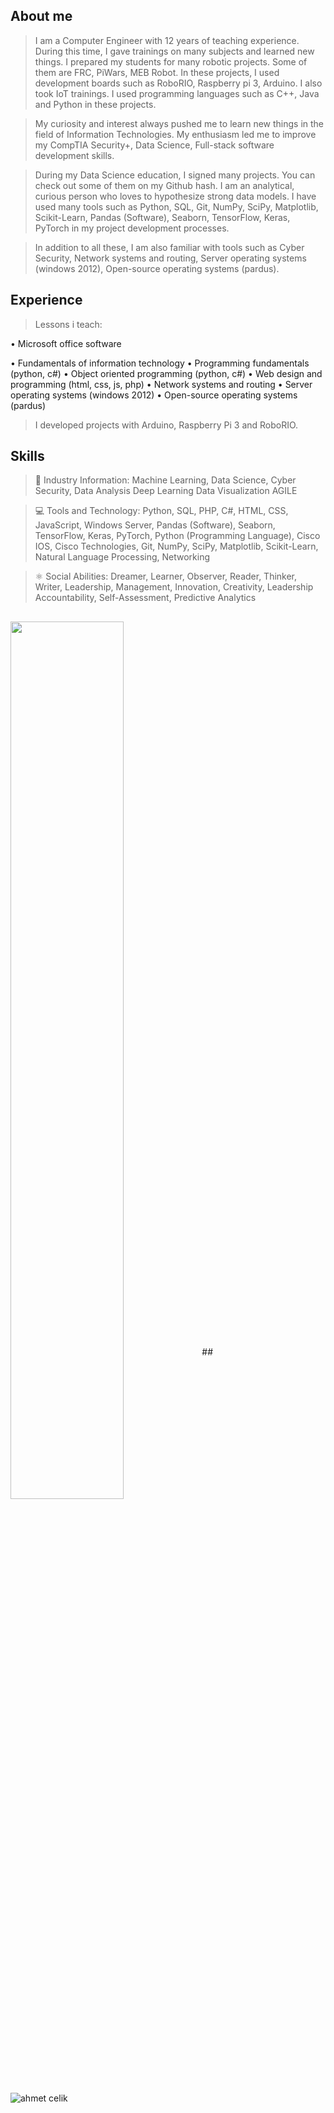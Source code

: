 ## About me 

> I am a Computer Engineer with 12 years of teaching experience. During this time, I gave trainings on many subjects and learned new things. I prepared my students for many robotic projects. Some of them are FRC, PiWars, MEB Robot. In these projects, I used development boards such as RoboRIO, Raspberry pi 3, Arduino. I also took IoT trainings. I used programming languages ​​such as C++, Java and Python in these projects.

> My curiosity and interest always pushed me to learn new things in the field of Information Technologies. My enthusiasm led me to improve my CompTIA Security+, Data Science, Full-stack software development skills.

> During my Data Science education, I signed many projects. You can check out some of them on my Github hash. I am an analytical, curious person who loves to hypothesize strong data models. I have used many tools such as Python, SQL, Git, NumPy, SciPy, Matplotlib, Scikit-Learn, Pandas (Software), Seaborn, TensorFlow, Keras, PyTorch in my project development processes.

> In addition to all these, I am also familiar with tools such as Cyber ​​Security, Network systems and routing, Server operating systems (windows 2012), Open-source operating systems (pardus).

## Experience

> Lessons i teach:

 • Microsoft office software
 
 • Fundamentals of information technology
 • Programming fundamentals (python, c#)
 • Object oriented programming (python, c#)
 • Web design and programming (html, css, js, php)
 • Network systems and routing
 • Server operating systems (windows 2012)
 • Open-source operating systems (pardus)

> I developed projects with Arduino, Raspberry Pi 3 and RoboRIO.

## Skills

> 📱 Industry Information:
 Machine Learning, Data Science, Cyber 
 Security, Data Analysis Deep Learning Data 
 Visualization AGILE 

> 💻 Tools and Technology:
 Python, SQL, PHP, C#, HTML, CSS, 
 JavaScript, Windows Server, Pandas 
 (Software), Seaborn, TensorFlow, Keras, 
 PyTorch, Python (Programming Language), 
 Cisco IOS, Cisco Technologies, Git, NumPy, 
 SciPy, Matplotlib, Scikit-Learn, Natural 
 Language Processing, Networking

> ⚛ Social Abilities:
 Dreamer, Learner, Observer, Reader, 
 Thinker, Writer, Leadership, Management, 
 Innovation, Creativity, Leadership 
 Accountability, Self-Assessment, Predictive Analytics

##
<img src="https://github-readme-stats.vercel.app/api?username=ahmedclk&show_icons=true&theme=dracula" align='center' width="60%">
##
<p align="left"> <img src="https://komarev.com/ghpvc/?username=ahmedclk" alt="ahmet celik" /> </p>
